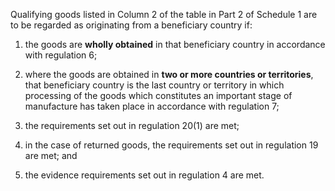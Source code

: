 Qualifying goods listed in Column 2 of the table in Part 2 of Schedule 1 are to be regarded as originating from a beneficiary country if:

1. the goods are **wholly obtained** in that beneficiary country in accordance with regulation 6;

2. where the goods are obtained in **two or more countries or territories**, that beneficiary country is the last country or territory in which processing of the goods which constitutes an important stage of manufacture has taken place in accordance with regulation 7;

3. the requirements set out in regulation 20(1) are met;

4. in the case of returned goods, the requirements set out in regulation 19 are met; and

5. the evidence requirements set out in regulation 4 are met.
